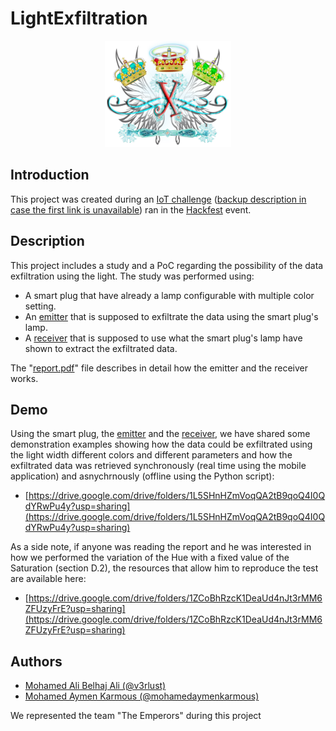 # LightExfiltration

<p align="center">
<img src="logo.png" width="40%"/>
</p>


## Introduction
This project was created during an [IoT challenge](https://www.hackfest.tn/iot-challenge/) ([backup description in case the first link is unavailable](https://web.archive.org/web/20201004004507/https://www.hackfest.tn/iot-challenge/)) ran in the [Hackfest](https://www.hackfest.tn/) event.


## Description
This project includes a study and a PoC regarding the possibility of the data exfiltration using the light. The study was performed using:

- A smart plug that have already a lamp configurable with multiple color setting.
- An [emitter](https://github.com/mohamedaymenkarmous/LightExfiltration/tree/main/Emitter) that is supposed to exfiltrate the data using the smart plug's lamp.
- A [receiver](https://github.com/mohamedaymenkarmous/LightExfiltration/tree/main/Receiver) that is supposed to use what the smart plug's lamp have shown to extract the exfiltrated data.

The "[report.pdf](Reporting%2BDiagrams/The%20Emperors%20-%20report%20(1).pdf)" file describes in detail how the emitter and the receiver works.


## Demo
Using the smart plug, the [emitter](https://github.com/mohamedaymenkarmous/LightExfiltration/tree/main/Emitter) and the [receiver](https://github.com/mohamedaymenkarmous/LightExfiltration/tree/main/Receiver), we have shared some demonstration examples showing how the data could be exfiltrated using the light width different colors and different parameters and how the exfiltrated data was retrieved synchronously (real time using the mobile application) and asnychrnously (offline using the Python script):
- [https://drive.google.com/drive/folders/1L5SHnHZmVoqQA2tB9qoQ4I0QdYRwPu4y?usp=sharing](https://drive.google.com/drive/folders/1L5SHnHZmVoqQA2tB9qoQ4I0QdYRwPu4y?usp=sharing)

As a side note, if anyone was reading the report and he was interested in how we performed the variation of the Hue with a fixed value of the Saturation (section D.2), the resources that allow him to reproduce the test are available here:
- [https://drive.google.com/drive/folders/1ZCoBhRzcK1DeaUd4nJt3rMM6ZFUzyFrE?usp=sharing](https://drive.google.com/drive/folders/1ZCoBhRzcK1DeaUd4nJt3rMM6ZFUzyFrE?usp=sharing)

## Authors
- [Mohamed Ali Belhaj Ali (\@v3rlust)](https://github.com/v3rlust)
- [Mohamed Aymen Karmous (\@mohamedaymenkarmous)](https://github.com/mohamedaymenkarmous)

We represented the team "The Emperors" during this project
